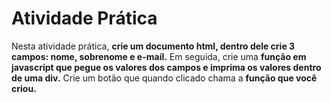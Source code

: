# Atividade Prática

Nesta atividade prática, **crie um documento html, dentro dele crie 3 campos: nome, sobrenome e e-mail.** Em seguida, crie uma **função em javascript que pegue os valores dos campos e imprima os valores dentro de uma div.** Crie um botão que quando clicado chama a **função que você criou.**


